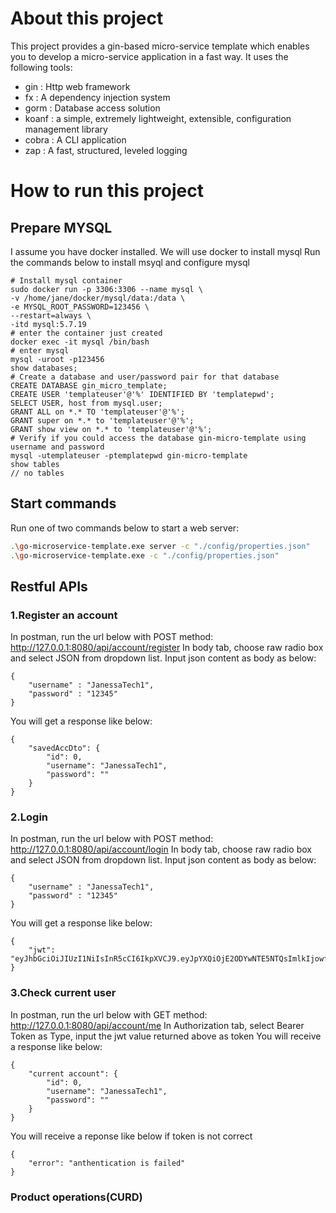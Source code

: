 # About this project
This project provides a gin-based micro-service template which enables you to develop a micro-service application in a fast way.
It uses the following tools:
- gin : Http web framework
- fx : A dependency injection system
- gorm : Database access solution
- koanf : a simple, extremely lightweight, extensible, configuration management library
- cobra : A CLI application
- zap :  A fast, structured, leveled logging

# How to run this project
## Prepare MYSQL
I assume you have docker installed. We will use docker to install mysql
Run the commands below to install msyql and configure mysql
```
# Install mysql container
sudo docker run -p 3306:3306 --name mysql \
-v /home/jane/docker/mysql/data:/data \
-e MYSQL_ROOT_PASSWORD=123456 \
--restart=always \
-itd mysql:5.7.19
# enter the container just created
docker exec -it mysql /bin/bash
# enter mysql
mysql -uroot -p123456
show databases;
# Create a database and user/password pair for that database
CREATE DATABASE gin_micro_template;
CREATE USER 'templateuser'@'%' IDENTIFIED BY 'templatepwd';
SELECT USER, host from mysql.user;
GRANT ALL on *.* TO 'templateuser'@'%';
GRANT super on *.* to 'templateuser'@'%';
GRANT show view on *.* to 'templateuser'@'%';
# Verify if you could access the database gin-micro-template using username and password
mysql -utemplateuser -ptemplatepwd gin-micro-template
show tables
// no tables
```
## Start commands
Run one of two commands below to start a web server:
```sh
.\go-microservice-template.exe server -c "./config/properties.json"
.\go-microservice-template.exe -c "./config/properties.json"
```
## Restful APIs
### 1.Register an account
In postman, run the url below with POST method:
http://127.0.0.1:8080/api/account/register
In body tab, choose raw radio box and select JSON from dropdown list. Input json content as body as below:
```
{
    "username" : "JanessaTech1",
    "password" : "12345"
}
```
You will get a response like below:
```
{
    "savedAccDto": {
        "id": 0,
        "username": "JanessaTech1",
        "password": ""
    }
}
```
### 2.Login
In postman, run the url below with POST method:
http://127.0.0.1:8080/api/account/login
In body tab, choose raw radio box and select JSON from dropdown list. Input json content as body as below:
```
{
    "username" : "JanessaTech1",
    "password" : "12345"
}
```
You will get a response like below:
```
{
    "jwt": "eyJhbGciOiJIUzI1NiIsInR5cCI6IkpXVCJ9.eyJpYXQiOjE2ODYwNTE5NTQsImlkIjowfQ.aozM7M3QSUXMBWl20IGg30Nph8FY9966KehVu_76jW8"
}
```
### 3.Check current user
In postman, run the url below with GET method:
http://127.0.0.1:8080/api/account/me
In Authorization tab, select Bearer Token as Type, input the jwt value returned above as token
You will receive a response like below:
```
{
    "current account": {
        "id": 0,
        "username": "JanessaTech1",
        "password": ""
    }
}
```
You will receive a reponse like below if token is not correct
```
{
    "error": "anthentication is failed"
}
```
### Product operations(CURD)
